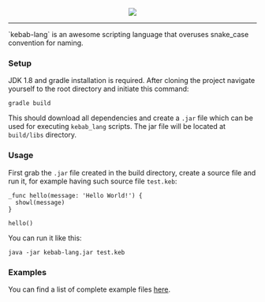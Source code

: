 <p align="center">
  <img src="https://raw.githubusercontent.com/Chark/kebab-lang/master/kebab_lang.png"/>
</p>
<hr/>
`kebab-lang` is an awesome scripting language that overuses snake_case convention for naming.

### Setup
JDK 1.8 and gradle installation is required. After cloning the project navigate yourself to the root directory and initiate this command:
```
gradle build
```

This should download all dependencies and create a `.jar` file which can be used for executing `kebab_lang` scripts. The jar file will be located at `build/libs` directory.

### Usage
First grab the `.jar` file created in the build directory, create a source file and run it, for example having such source file `test.keb`:
```
_func hello(message: 'Hello World!') {
  showl(message)
}

hello()
```

You can run it like this:
```
java -jar kebab-lang.jar test.keb
```

### Examples
You can find a list of complete example files [here](src/main/resources).
